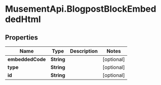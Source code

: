 # MusementApi.BlogpostBlockEmbeddedHtml

## Properties
Name | Type | Description | Notes
------------ | ------------- | ------------- | -------------
**embeddedCode** | **String** |  | [optional] 
**type** | **String** |  | [optional] 
**id** | **String** |  | [optional] 


